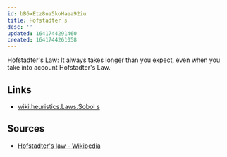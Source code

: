 ```yaml
---
id: bB6xEtz8na5koHaea92iu
title: Hofstadter s
desc: ''
updated: 1641744291460
created: 1641744261058
---
```


Hofstadter's Law: It always takes longer than you expect, even when you take into account Hofstadter's Law.


## Links

* [wiki.heuristics.Laws.Sobol s](Sobol's%20Law)

## Sources

* [Hofstadter's law - Wikipedia](https://en.wikipedia.org/wiki/Hofstadter%27s_law)

